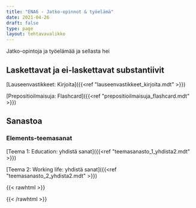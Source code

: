 ```yaml
---
title: "ENA6 - Jatko-opinnot & työelämä"
date: 2021-04-26
draft: false
type: page
layout: tehtavavalikko
---
```

Jatko-opintoja ja työelämää ja sellasta hei 

## Laskettavat ja ei-laskettavat substantiivit
[Lauseenvastikkeet: Kirjoita]({{<ref "lauseenvastikkeet_kirjoita.mdt" >}})

[Prepositioilmaisuja: Flashcard]({{<ref "prepositioilmaisuja_flashcard.mdt" >}})

## Sanastoa
### Elements-teemasanat
[Teema 1: Education: yhdistä sanat]({{<ref "teemasanasto_1_yhdista2.mdt" >}})

[Teema 2: Working life: yhdistä sanat]({{<ref "teemasanasto_2_yhdista2.mdt" >}})

{{< rawhtml >}}
<style>
#hello{
    background: url(/img/kansikuvat/kurssivalikot/ena6.jpg)
}

#hello h {
    font-size: 2.5em!important;
}
</style>

{{< /rawhtml >}}